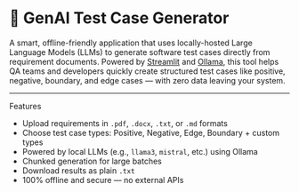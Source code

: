 # 🤖 GenAI Test Case Generator

A smart, offline-friendly application that uses locally-hosted Large Language Models (LLMs) to generate software test cases directly from requirement documents. Powered by [Streamlit](https://streamlit.io/) and [Ollama](https://ollama.com/), 
this tool helps QA teams and developers quickly create structured test cases like positive, negative, boundary, and edge cases — with zero data leaving your system.

---

 Features

- Upload requirements in `.pdf`, `.docx`, `.txt`, or `.md` formats
- Choose test case types: Positive, Negative, Edge, Boundary + custom types
- Powered by local LLMs (e.g., `llama3`, `mistral`, etc.) using Ollama
- Chunked generation for large batches
- Download results as plain `.txt`
- 100% offline and secure — no external APIs


